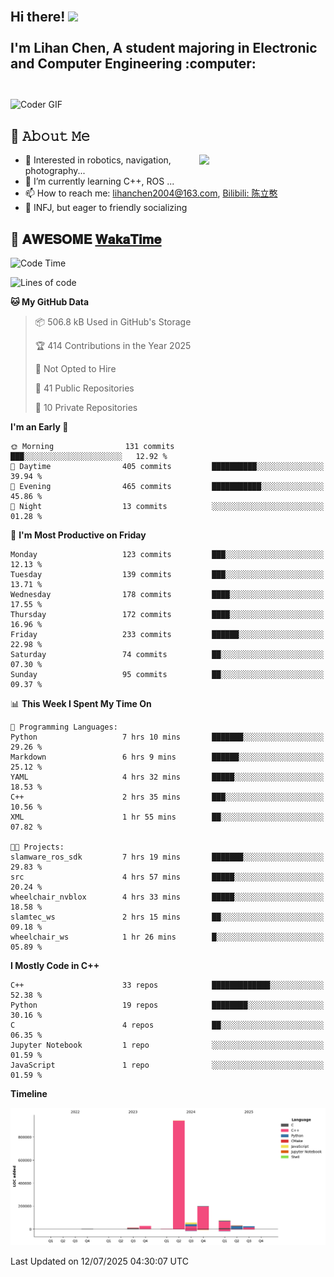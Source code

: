 <h2 align="left">
 <abc>
  <br>Hi there! <img src="https://user-images.githubusercontent.com/42378118/110234147-e3259600-7f4e-11eb-95be-0c4047144dea.gif" width="30"><br>
  <br> I'm Lihan Chen, A student majoring in Electronic and Computer Engineering :computer:<br>
  <br>
 </abc>
</h2>

<img align="center" src="https://media.giphy.com/media/SWoSkN6DxTszqIKEqv/giphy.gif" alt="Coder GIF" width="500">

## :book: 𝙰𝚋𝚘𝚞𝚝 𝙼𝚎

<img align="right" width="40%" src="https://github-readme-stats.vercel.app/api?username=LihanChen2004&show_icons=true&icon_color=CE1D2D&text_color=718096&bg_color=ffffff&hide_title=true" />

- 🌟 Interested in robotics, navigation, photography...
- 🌱 I’m currently learning C++, ROS ... 
- 📫 How to reach me: lihanchen2004@163.com, [Bilibili: 陈立憨](https://space.bilibili.com/170786212)
- 👯 INFJ, but eager to friendly socializing

## 📜 𝐀𝐖𝐄𝐒𝐎𝐌𝐄 [𝐖𝐚𝐤𝐚𝐓𝐢𝐦𝐞](https://github.com/anmol098/waka-readme-stats)

<!--START_SECTION:waka-->
![Code Time](http://img.shields.io/badge/Code%20Time-1%2C245%20hrs%2036%20mins-blue)

![Lines of code](https://img.shields.io/badge/From%20Hello%20World%20I%27ve%20Written-1.4%20million%20lines%20of%20code-blue)

**🐱 My GitHub Data** 

> 📦 506.8 kB Used in GitHub's Storage 
 > 
> 🏆 414 Contributions in the Year 2025
 > 
> 🚫 Not Opted to Hire
 > 
> 📜 41 Public Repositories 
 > 
> 🔑 10 Private Repositories 
 > 
**I'm an Early 🐤** 

```text
🌞 Morning                131 commits         ███░░░░░░░░░░░░░░░░░░░░░░   12.92 % 
🌆 Daytime                405 commits         ██████████░░░░░░░░░░░░░░░   39.94 % 
🌃 Evening                465 commits         ███████████░░░░░░░░░░░░░░   45.86 % 
🌙 Night                  13 commits          ░░░░░░░░░░░░░░░░░░░░░░░░░   01.28 % 
```
📅 **I'm Most Productive on Friday** 

```text
Monday                   123 commits         ███░░░░░░░░░░░░░░░░░░░░░░   12.13 % 
Tuesday                  139 commits         ███░░░░░░░░░░░░░░░░░░░░░░   13.71 % 
Wednesday                178 commits         ████░░░░░░░░░░░░░░░░░░░░░   17.55 % 
Thursday                 172 commits         ████░░░░░░░░░░░░░░░░░░░░░   16.96 % 
Friday                   233 commits         ██████░░░░░░░░░░░░░░░░░░░   22.98 % 
Saturday                 74 commits          ██░░░░░░░░░░░░░░░░░░░░░░░   07.30 % 
Sunday                   95 commits          ██░░░░░░░░░░░░░░░░░░░░░░░   09.37 % 
```


📊 **This Week I Spent My Time On** 

```text
💬 Programming Languages: 
Python                   7 hrs 10 mins       ███████░░░░░░░░░░░░░░░░░░   29.26 % 
Markdown                 6 hrs 9 mins        ██████░░░░░░░░░░░░░░░░░░░   25.12 % 
YAML                     4 hrs 32 mins       █████░░░░░░░░░░░░░░░░░░░░   18.53 % 
C++                      2 hrs 35 mins       ███░░░░░░░░░░░░░░░░░░░░░░   10.56 % 
XML                      1 hr 55 mins        ██░░░░░░░░░░░░░░░░░░░░░░░   07.82 % 

🐱‍💻 Projects: 
slamware_ros_sdk         7 hrs 19 mins       ███████░░░░░░░░░░░░░░░░░░   29.83 % 
src                      4 hrs 57 mins       █████░░░░░░░░░░░░░░░░░░░░   20.24 % 
wheelchair_nvblox        4 hrs 33 mins       █████░░░░░░░░░░░░░░░░░░░░   18.58 % 
slamtec_ws               2 hrs 15 mins       ██░░░░░░░░░░░░░░░░░░░░░░░   09.18 % 
wheelchair_ws            1 hr 26 mins        █░░░░░░░░░░░░░░░░░░░░░░░░   05.89 % 
```

**I Mostly Code in C++** 

```text
C++                      33 repos            █████████████░░░░░░░░░░░░   52.38 % 
Python                   19 repos            ████████░░░░░░░░░░░░░░░░░   30.16 % 
C                        4 repos             ██░░░░░░░░░░░░░░░░░░░░░░░   06.35 % 
Jupyter Notebook         1 repo              ░░░░░░░░░░░░░░░░░░░░░░░░░   01.59 % 
JavaScript               1 repo              ░░░░░░░░░░░░░░░░░░░░░░░░░   01.59 % 
```



**Timeline**

![Lines of Code chart](https://raw.githubusercontent.com/LihanChen2004/LihanChen2004/main/assets/bar_graph.png)


 Last Updated on 12/07/2025 04:30:07 UTC
<!--END_SECTION:waka-->

<!--
**LihanChen2004/LihanChen2004** is a ✨ _special_ ✨ repository because its `README.md` (this file) appears on your GitHub profile.

Here are some ideas to get you started:

- 🔭 I’m currently working on ...
- 🌱 I’m currently learning ...
- 👯 I’m looking to collaborate on ...
- 🤔 I’m looking for help with ...
- 💬 Ask me about ...
- 📫 How to reach me: ...
- 😄 Pronouns: ...
- ⚡ Fun fact: ...
-->
